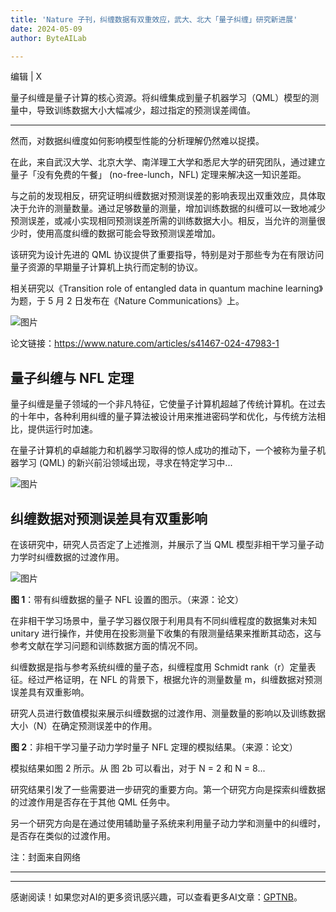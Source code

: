 ```yaml
---
title: 'Nature 子刊，纠缠数据有双重效应，武大、北大「量子纠缠」研究新进展'
date: 2024-05-09
author: ByteAILab

---
```


编辑 | X

量子纠缠是量子计算的核心资源。将纠缠集成到量子机器学习（QML）模型的测量中，导致训练数据大小大幅减少，超过指定的预测误差阈值。

---
然而，对数据纠缠度如何影响模型性能的分析理解仍然难以捉摸。

在此，来自武汉大学、北京大学、南洋理工大学和悉尼大学的研究团队，通过建立量子「没有免费的午餐」 (no-free-lunch，NFL) 定理来解决这一知识差距。

与之前的发现相反，研究证明纠缠数据对预测误差的影响表现出双重效应，具体取决于允许的测量数量。通过足够数量的测量，增加训练数据的纠缠可以一致地减少预测误差，或减小实现相同预测误差所需的训练数据大小。相反，当允许的测量很少时，使用高度纠缠的数据可能会导致预测误差增加。

该研究为设计先进的 QML 协议提供了重要指导，特别是对于那些专为在有限访问量子资源的早期量子计算机上执行而定制的协议。

相关研究以《Transition role of entangled data in quantum machine learning》为题，于 5 月 2 日发布在《Nature Communications》上。

![图片](https://mmbiz.qpic.cn/mmbiz_jpg/XLCp9HBkwLkbm09PIEbsXP4dfOPmicQ78sKNl6mHsZ0V3pxKnQh7Rx1ichuf9F4TIiby7WqgkZPnEdVzxPzdJqibGw/640?wx_fmt=jpeg&from=appmsg)

论文链接：https://www.nature.com/articles/s41467-024-47983-1

## 量子纠缠与 NFL 定理

量子纠缠是量子领域的一个非凡特征，它使量子计算机超越了传统计算机。在过去的十年中，各种利用纠缠的量子算法被设计用来推进密码学和优化，与传统方法相比，提供运行时加速。

在量子计算机的卓越能力和机器学习取得的惊人成功的推动下，一个被称为量子机器学习 (QML) 的新兴前沿领域出现，寻求在特定学习中...

![图片](https://mmbiz.qpic.cn/mmbiz_png/XLCp9HBkwLkbm09PIEbsXP4dfOPmicQ78ExibSCbPYk2ETfqkNHhBPfF3ga2y8wdvic4BopkzsoePhNNPiaibYCuPxg/640?wx_fmt=png&from=appmsg)

## 纠缠数据对预测误差具有双重影响

在该研究中，研究人员否定了上述推测，并展示了当 QML 模型非相干学习量子动力学时纠缠数据的过渡作用。

![图片](https://mmbiz.qpic.cn/mmbiz_png/XLCp9HBkwLkbm09PIEbsXP4dfOPmicQ78y5r2Eic2zpGcjuJecnanwlDmmmOQYSiaCUeV4ficaQOOucDl4ZibqJNpsQ/640?wx_fmt=png&from=appmsg)

**图 1**：带有纠缠数据的量子 NFL 设置的图示。（来源：论文）

在非相干学习场景中，量子学习器仅限于利用具有不同纠缠程度的数据集对未知 unitary 进行操作，并使用在投影测量下收集的有限测量结果来推断其动态，这与参考文献在学习问题和训练数据方面的情况不同。

纠缠数据是指与参考系统纠缠的量子态，纠缠程度用 Schmidt rank（r）定量表征。经过严格证明，在 NFL 的背景下，根据允许的测量数量 m，纠缠数据对预测误差具有双重影响。

研究人员进行数值模拟来展示纠缠数据的过渡作用、测量数量的影响以及训练数据大小（N）在确定预测误差中的作用。

**图 2**：非相干学习量子动力学时量子 NFL 定理的模拟结果。（来源：论文）

模拟结果如图 2 所示。从 图 2b 可以看出，对于 N = 2 和 N = 8...

研究结果引发了一些需要进一步研究的重要方向。第一个研究方向是探索纠缠数据的过渡作用是否存在于其他 QML 任务中。

另一个研究方向是在通过使用辅助量子系统来利用量子动力学和测量中的纠缠时，是否存在类似的过渡作用。

注：封面来自网络

---
---
感谢阅读！如果您对AI的更多资讯感兴趣，可以查看更多AI文章：[GPTNB](https://gptnb.com)。